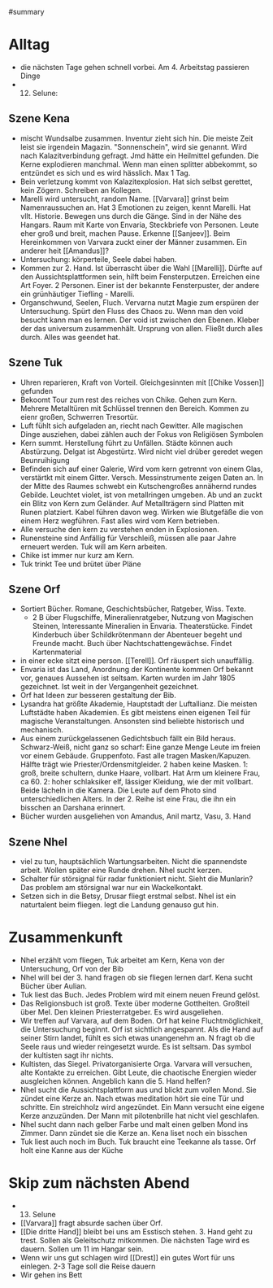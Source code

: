 #summary 

# Alltag
- die nächsten Tage gehen schnell vorbei. Am 4. Arbeitstag passieren Dinge
- 12. Selune:

## Szene Kena
- mischt Wundsalbe zusammen. Inventur zieht sich hin. Die meiste Zeit leist sie irgendein Magazin. "Sonnenschein", wird sie genannt. Wird nach Kalazitverbindung gefragt. Jmd hätte ein Heilmittel gefunden. Die Kerne explodieren manchmal. Wenn man einen splitter abbekommt, so entzündet es sich und es wird hässlich. Max 1 Tag. 
- Bein verletzung kommt von Kalazitexplosion. Hat sich selbst gerettet, kein Zögern. Schreiben an Kollegen. 
- Marelli wird untersucht, random Name. [[Varvara]] grinst beim Namenraussuchen an. Hat 3 Emotionen zu zeigen, kennt Marelli. Hat vllt. Historie. Bewegen uns durch die Gänge. Sind in der Nähe des Hangars. Raum mit Karte von Envaria, Steckbriefe von Personen. Leute eher groß und breit, machen Pause. Erkenne [[Sanjeev]]. Beim Hereinkommen von Varvara zuckt einer der Männer zusammen. Ein anderer heit [[Amandus]]? 
- Untersuchung: körperteile, Seele dabei haben. 
- Kommen zur 2. Hand. Ist überrascht über die Wahl [[Marelli]]. Dürfte auf den Aussichtsplattformen sein, hilft beim Fensterputzen. Erreichen eine Art Foyer. 2 Personen. Einer ist der bekannte Fensterpuster, der andere ein grünhäutiger Tiefling - Marelli. 
- Organschwund, Seelen, Fluch. Vervarna nutzt Magie zum erspüren der Untersuchung. Spürt den Fluss des Chaos zu. Wenn man den void besucht kann man es lernen. Der void ist zwischen den Ebenen. Kleber der das universum zusammenhält. Ursprung von allen. Fließt durch alles durch. Alles was geendet hat. 

## Szene Tuk
- Uhren reparieren, Kraft von Vorteil. Gleichgesinnten mit [[Chike Vossen]] gefunden
- Bekoomt Tour zum rest des reiches von Chike. Gehen zum Kern. Mehrere Metalltüren mit Schlüssel trennen den Bereich. Kommen zu eienr großen, Schwerren Tresortür.
- Luft fühlt sich aufgeladen an, riecht nach Gewitter. Alle magischen Dinge ausziehen, dabei zählen auch der Fokus von Religiösen Symbolen
- Kern summt. Herstellung führt zu Unfällen. Städte können auch Abstürzung. Delgat ist Abgestürtz. Wird nicht viel drüber geredet wegen Beunruihigung
- Befinden sich auf einer Galerie, Wird vom kern getrennt von einem Glas, verstärtkt mit einem Gitter. Versch. Messinstrumente zeigen Daten an. In der Mitte des Raumes schwebt ein Kutschengroßes annähernd rundes Gebilde. Leuchtet violet, ist von metallringen umgeben. Ab und an zuckt ein Blitz von Kern zum Geländer. Auf Metallträgern sind Platten mit Runen platziert. Kabel führen davon weg. Wirken wie Blutgefäße die von einem Herz wegführen. Fast alles wird vom Kern betrieben. 
- Alle versuche den kern zu verstehen enden in Explosionen.
- Runensteine sind Anfällig für Verschleiß, müssen alle paar Jahre erneuert werden. Tuk will am Kern arbeiten.
- Chike ist immer nur kurz am Kern.
- Tuk trinkt Tee und brütet über Pläne

## Szene Orf
- Sortiert Bücher. Romane, Geschichtsbücher, Ratgeber, Wiss. Texte.
	- 2 B über Flugschiffe, Mineralienratgeber, Nutzung von Magischen Steinen, Interessante Mineralien in Envaria. Theaterstücke. Findet Kinderbuch über Schildkrötenmann der Abenteuer begeht und Freunde macht. Buch über Nachtschattengewächse. Findet Kartenmaterial
- in einer ecke sitzt eine person. [[Terell]]. Orf räuspert sich unauffällig. 
- Envaria ist das Land, Anordnung der Kontinente kommen Orf bekannt vor, genaues Aussehen ist seltsam. Karten wurden im Jahr 1805 gezeichnet. Ist weit in der Vergangenheit gezeichnet.
- Orf hat Ideen zur besseren gestaltung der Bib. 
- Lysandra hat größte Akademie, Hauptstadt der Luftallianz. Die meisten Luftstädte haben Akademien. Es gibt meistens einen eigenen Teil für magische Veranstaltungen. Ansonsten sind beliebte historisch und mechanisch. 
- Aus einem zurückgelassenen Gedichtsbuch fällt ein Bild heraus. Schwarz-Weiß, nicht ganz so scharf: Eine ganze Menge Leute im freien vor einem Gebäude. Gruppenfoto. Fast alle tragen Masken/Kapuzen. Hälfte trägt wie Priester/Ordensmitgleider. 2 haben keine Masken. 1: groß, breite schultern, dunke Haare, vollbart. Hat Arm um kleinere Frau, ca 60. 2: hoher schlaksiker elf, lässiger Kleidung, wie der mit vollbart. Beide lächeln in die Kamera. Die Leute auf dem Photo sind unterschiedlichen Alters. In der 2. Reihe ist eine Frau, die ihn ein bisschen an Darshana erinnert. 
- Bücher wurden ausgeliehen von Amandus, Anil martz, Vasu, 3. Hand

## Szene Nhel
- viel zu tun, hauptsächlich Wartungsarbeiten. Nicht die spannendste arbeit. Wollen später eine Runde drehen. Nhel sucht kerzen. 
- Schalter für störsignal für radar funktioniert nicht. Sieht die Munlarin? Das problem am störsignal war nur ein Wackelkontakt. 
- Setzen  sich in die Betsy, Drusar fliegt erstmal selbst. Nhel ist ein naturtalent beim fliegen. legt die Landung genauso gut hin. 


# Zusammenkunft
- Nhel erzählt vom fliegen, Tuk arbeitet am Kern, Kena von der Untersuchung, Orf von der Bib
- Nhel will bei der 3. hand fragen ob sie fliegen lernen darf. Kena sucht Bücher über Aulian. 
- Tuk liest das Buch. Jedes Problem wird mit einem neuen Freund gelöst.
- Das Religionsbuch ist groß. Texte über moderne Gottheiten. Großteil über Mel. Den kleinen Priesterratgeber.  Es wird ausgeliehen. 
- Wir treffen auf Varvara, auf dem Boden. Orf hat keine Fluchtmöglichkeit, die Untersuchung beginnt. Orf ist sichtlich angespannt. Als die Hand auf seiner Stirn landet, fühlt es sich etwas unangenehm an. N fragt ob die Seele raus und wieder reingesetzt wurde. Es ist seltsam. Das symbol der kultisten sagt ihr nichts. 
- Kultisten, das Siegel. Privatorganisierte Orga. Varvara will versuchen, alte Kontakte zu erreichen. Gibt Leute, die chaotische Energien wieder ausgleichen können. Angeblich kann die 5. Hand helfen? 
- Nhel sucht die Aussichtsplattform aus und blickt zum vollen Mond. Sie zündet eine Kerze an. Nach etwas meditation hört sie eine Tür und schritte. Ein streichholz wird angezündet. Ein Mann versucht eine eigene Kerze anzuzünden. Der Mann mit pilotenbrille hat nicht viel geschlafen. 
- Nhel sucht dann nach gelber Farbe und malt einen gelben Mond ins Zimmer. Dann zündet sie die Kerze an. Kena liset noch ein bisschen
- Tuk liest auch noch im Buch. Tuk braucht eine Teekanne als tasse. Orf holt eine Kanne aus der Küche

# Skip zum nächsten Abend
- 13. Selune
- [[Varvara]] fragt absurde sachen über Orf. 
- [[Die dritte Hand]] bleibt bei uns am Esstisch stehen. 3. Hand geht zu trest. Sollen als Geleitschutz mitkommen. Die nächsten Tage wird es dauern. Sollen um 11 im Hangar sein. 
- Wenn wir uns gut schlagen wird [[Drest]] ein gutes Wort für uns einlegen. 2-3 Tage soll die Reise dauern
- Wir gehen ins Bett